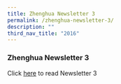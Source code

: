 ```yaml
---
title: Zhenghua Newsletter 3
permalink: /zhenghua-newsletter-3/
description: ""
third_nav_title: "2016"
---
```

### Zhenghua Newsletter 3

Click [here](/files/2015%20NewZ_Issue-3.pdf) to read Newsletter 3